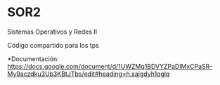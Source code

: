 # SOR2
Sistemas Operativos y Redes II

Código compartido para los tps

*Documentación:
https://docs.google.com/document/d/1UWZMq1BDVYZPaDlMxCPaSR-My9aczdku3Ub3KBtJTbs/edit#heading=h.sajgdyh1qglq


